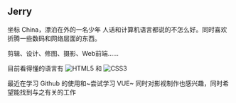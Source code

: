 ## Jerry

坐标 China，漂泊在外的一名少年
人话和计算机语言都说的不怎么好。同时喜欢折腾一些数码和网络层面的东西。

剪辑、设计、修图、摄影、Web前端……

目前看得懂的语言有
![HTML5](https://img.shields.io/badge/-HTML5-E34F26?style=plastic&logo=html5&logoColor=white)
和
![CSS3](https://img.shields.io/badge/-CSS3-1572B6?style=plastic&logo=css3)

最近在学习 Github 的使用和~尝试学习 VUE~
同时对影视制作也感兴趣，同时希望能找到与之有关的工作